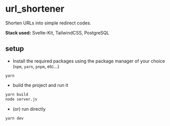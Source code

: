 # url_shortener

Shorten URLs into simple redirect codes.

**Stack used:** Svelte-Kit, TailwindCSS, PostgreSQL

## setup

* Install the required packages using the package manager of your choice (`npm`, `yarn`, `pnpm`, etc...)
```
yarn
```
* build the project and run it
```sh
yarn build
node server.js
```
* (or) run directly
```sh
yarn dev
```